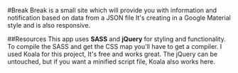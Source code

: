 #Break
Break is a small site which will provide you with information and notification based on data from a JSON file
It's creating in a Google Material style and is also responsive.

##Resources
This app uses <b>SASS</b> and <b>jQuery</b> for styling and functionality.
To compile the SASS and get the CSS map you'll have to get a compiler. I used </b>Koala</b> for this project, It's free and works great.
The jQuery can be untouched, but if you want a minified script file, Koala also works here.